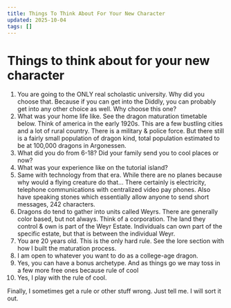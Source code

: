 ```yaml
---
title: Things To Think About For Your New Character
updated: 2025-10-04
tags: []
---
```


# Things to think about for your new character



1. You are going to the ONLY real scholastic university. Why did you choose that. Because if you can get into the Diddly, you can probably get into any other choice as well. Why choose this one?
2. What was your home life like. See the dragon maturation timetable below. Think of america in the early 1920s. This are a few bustling cities and a lot of rural country. There is a military & police force. But there still is a fairly small population of dragon kind, total population estimated to be at 100,000 dragons in Argonessen.
3. What did you do from 6-18? Did your family send you to cool places or now?
4. What was your experience like on the tutorial island?
5. Same with technology from that era. While there are no planes because why would a flying creature do that… There certainly is electricity, telephone communications with centralized video pay phones. Also have speaking stones which essentially allow anyone to send short messages, 242 characters.
6. Dragons do tend to gather into units called Weyrs. There are generally color based, but not always. Think of a corporation. The land they control & own is part of the Weyr Estate. Individuals can own part of the specific estate, but that is between the individual Weyr.
7. You are 20 years old. This is the only hard rule. See the lore section with how I built the maturation process.
8. I am open to whatever you want to do as a college-age dragon.
9. Yes, you can have a bonus archetype. And as things go we may toss in a few more free ones because rule of cool
10. Yes, I play with the rule of cool.


Finally, I sometimes get a rule or other stuff wrong. Just tell me. I will sort it out.




